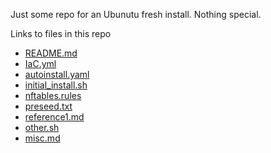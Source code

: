 Just some repo for an Ubunutu fresh install. Nothing special.

Links to files in this repo

* [README.md](README.md)
* [IaC.yml](IaC.yml)
* [autoinstall.yaml](autoinstall.yaml)
* [initial_install.sh](initial_install.sh)
* [nftables.rules](nftables.rules)
* [preseed.txt](preseed.txt)
* [reference1.md](reference1.md)
* [other.sh](other.sh)
* [misc.md](misc.md)
